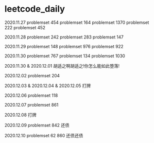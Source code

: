 # leetcode_daily

2020.11.27
problemset 454
problemset 164
problemset 1370
problemset 222
problemset 452


2020.11.28
problemset 242
problemset 283
problemset 147


2020.11.29
problemset 148
problemset 976
problemset 922


2020.11.30
problemset 767
problemset 134
problemset 1030


2020.11.30 & 2020.12.01
胡适之啊胡适之!你怎么能如此堕落!


2020.12.02
problemset 204


2020.12.03 & 2020.12.04 & 2020.12.05
打牌

2020.12.06
problemset 118


2020.12.07
problemset 861


2020.12.08
打牌


2020.12.09
problemset 842 还债


2020.12.10
problemset 62 860 还债还债
